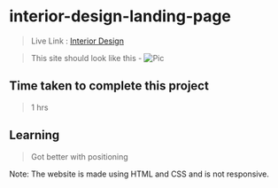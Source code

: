 # interior-design-landing-page

>Live Link : [Interior Design](https://interiorlanding-page.netlify.app/)

>This site should look like this - 
![Pic](https://raw.githubusercontent.com/aadepeng/interior-design-landing-page/main/Interior%20Design%20Landing%20Page.png)

## Time taken to complete this project 
>1 hrs
## Learning 
>Got better with positioning

Note: The website is made using HTML and CSS and is not responsive.
